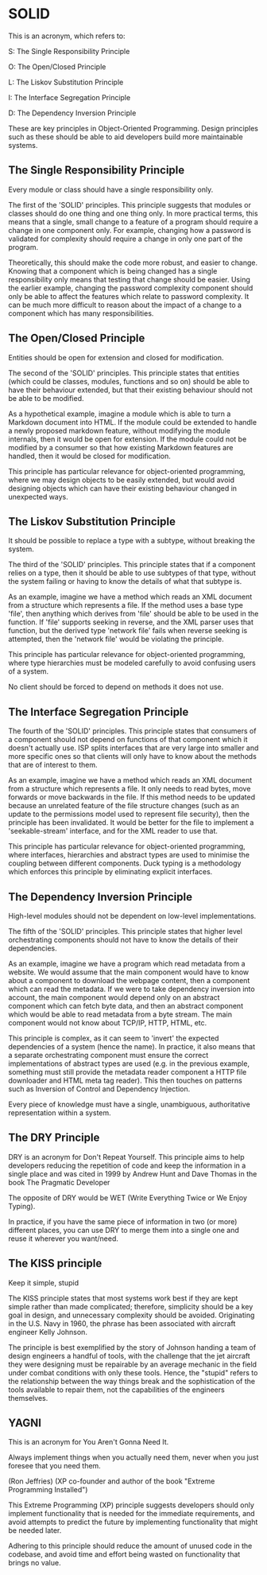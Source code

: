 # SOLID
This is an acronym, which refers to:

S: The Single Responsibility Principle 

O: The Open/Closed Principle 

L: The Liskov Substitution Principle 

I: The Interface Segregation Principle 

D: The Dependency Inversion Principle


These are key principles in Object-Oriented Programming. Design principles such as these should be able to aid developers build more maintainable systems.

## The Single Responsibility Principle 

Every module or class should have a single responsibility only.

The first of the 'SOLID' principles. This principle suggests that modules or classes should do one thing and one thing only. In more practical terms, this means that a single, small change to a feature of a program should require a change in one component only. For example, changing how a password is validated for complexity should require a change in only one part of the program.

Theoretically, this should make the code more robust, and easier to change. Knowing that a component which is being changed has a single responsibility only means that testing that change should be easier. Using the earlier example, changing the password complexity component should only be able to affect the features which relate to password complexity. It can be much more difficult to reason about the impact of a change to a component which has many responsibilities.

## The Open/Closed Principle

Entities should be open for extension and closed for modification.

The second of the 'SOLID' principles. This principle states that entities (which could be classes, modules, functions and so on) should be able to have their behaviour extended, but that their existing behaviour should not be able to be modified.

As a hypothetical example, imagine a module which is able to turn a Markdown document into HTML. If the module could be extended to handle a newly proposed markdown feature, without modifying the module internals, then it would be open for extension. If the module could not be modified by a consumer so that how existing Markdown features are handled, then it would be closed for modification.

This principle has particular relevance for object-oriented programming, where we may design objects to be easily extended, but would avoid designing objects which can have their existing behaviour changed in unexpected ways.

 
## The Liskov Substitution Principle 

It should be possible to replace a type with a subtype, without breaking the system.

The third of the 'SOLID' principles. This principle states that if a component relies on a type, then it should be able to use subtypes of that type, without the system failing or having to know the details of what that subtype is.

As an example, imagine we have a method which reads an XML document from a structure which represents a file. If the method uses a base type 'file', then anything which derives from 'file' should be able to be used in the function. If 'file' supports seeking in reverse, and the XML parser uses that function, but the derived type 'network file' fails when reverse seeking is attempted, then the 'network file' would be violating the principle.

This principle has particular relevance for object-oriented programming, where type hierarchies must be modeled carefully to avoid confusing users of a system.
 

No client should be forced to depend on methods it does not use.

## The Interface Segregation Principle

The fourth of the 'SOLID' principles. This principle states that consumers of a component should not depend on functions of that component which it doesn't actually use. ISP splits interfaces that are very large into smaller and more specific ones so that clients will only have to know about the methods that are of interest to them.

As an example, imagine we have a method which reads an XML document from a structure which represents a file. It only needs to read bytes, move forwards or move backwards in the file. If this method needs to be updated because an unrelated feature of the file structure changes (such as an update to the permissions model used to represent file security), then the principle has been invalidated. It would be better for the file to implement a 'seekable-stream' interface, and for the XML reader to use that.

This principle has particular relevance for object-oriented programming, where interfaces, hierarchies and abstract types are used to minimise the coupling between different components. Duck typing is a methodology which enforces this principle by eliminating explicit interfaces.

 
## The Dependency Inversion Principle

High-level modules should not be dependent on low-level implementations.

The fifth of the 'SOLID' principles. This principle states that higher level orchestrating components should not have to know the details of their dependencies.

As an example, imagine we have a program which read metadata from a website. We would assume that the main component would have to know about a component to download the webpage content, then a component which can read the metadata. If we were to take dependency inversion into account, the main component would depend only on an abstract component which can fetch byte data, and then an abstract component which would be able to read metadata from a byte stream. The main component would not know about TCP/IP, HTTP, HTML, etc.

This principle is complex, as it can seem to 'invert' the expected dependencies of a system (hence the name). In practice, it also means that a separate orchestrating component must ensure the correct implementations of abstract types are used (e.g. in the previous example, something must still provide the metadata reader component a HTTP file downloader and HTML meta tag reader). This then touches on patterns such as Inversion of Control and Dependency Injection.

 
Every piece of knowledge must have a single, unambiguous, authoritative representation within a system.

## The DRY Principle

DRY is an acronym for Don't Repeat Yourself. This principle aims to help developers reducing the repetition of code and keep the information in a single place and was cited in 1999 by Andrew Hunt and Dave Thomas in the book The Pragmatic Developer

The opposite of DRY would be WET (Write Everything Twice or We Enjoy Typing).

In practice, if you have the same piece of information in two (or more) different places, you can use DRY to merge them into a single one and reuse it wherever you want/need.

 
## The KISS principle
Keep it simple, stupid

The KISS principle states that most systems work best if they are kept simple rather than made complicated; therefore, simplicity should be a key goal in design, and unnecessary complexity should be avoided. Originating in the U.S. Navy in 1960, the phrase has been associated with aircraft engineer Kelly Johnson.

The principle is best exemplified by the story of Johnson handing a team of design engineers a handful of tools, with the challenge that the jet aircraft they were designing must be repairable by an average mechanic in the field under combat conditions with only these tools. Hence, the "stupid" refers to the relationship between the way things break and the sophistication of the tools available to repair them, not the capabilities of the engineers themselves.

 
## YAGNI
This is an acronym for You Aren't Gonna Need It.

Always implement things when you actually need them, never when you just foresee that you need them.

(Ron Jeffries) (XP co-founder and author of the book "Extreme Programming Installed")

This Extreme Programming (XP) principle suggests developers should only implement functionality that is needed for the immediate requirements, and avoid attempts to predict the future by implementing functionality that might be needed later.

Adhering to this principle should reduce the amount of unused code in the codebase, and avoid time and effort being wasted on functionality that brings no value.
